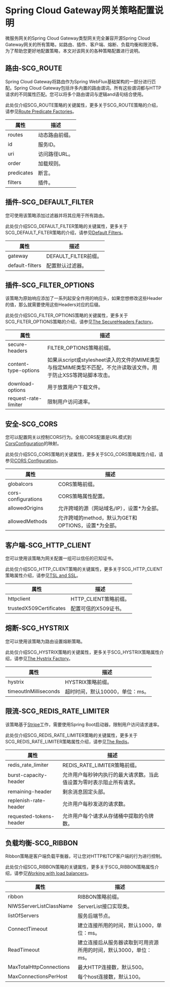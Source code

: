 # Spring Cloud Gateway网关策略配置说明

微服务网关的Spring Cloud Gateway类型网关完全兼容开源Spring Cloud Gateway网关的所有策略，如路由、插件、客户端、熔断、负载均衡和限流等。为了帮助您更好地配置策略，本文对该网关的各种策略配置进行说明。

## 路由-SCG\_ROUTE

Spring Cloud Gateway将路由作为Spring WebFlux基础架构的一部分进行匹配。Spring Cloud Gateway包括许多内置的路由谓词。所有这些谓词都与HTTP请求的不同属性匹配。您可以将多个路由谓词与逻辑and语句结合使用。

此处仅介绍SCG\_ROUTE策略的关键属性，更多关于SCG\_ROUTE策略的介绍，请参见[Route Predicate Factories](https://docs.spring.io/spring-cloud-gateway/docs/2.2.5.RELEASE/reference/html/#gateway-request-predicates-factories)。

|属性|描述|
|--|--|
|routes|动态路由前缀。|
|id|服务ID。|
|uri|访问路径URL。|
|order|加载规则。|
|predicates|断言。|
|filters|插件。|

## 插件-SCG\_DEFAULT\_FILTER

您可使用该策略添加过滤器并将其应用于所有路由。

此处仅介绍SCG\_DEFAULT\_FILTER策略的关键属性，更多关于SCG\_DEFAULT\_FILTER策略的介绍，请参见[Default Filters](https://docs.spring.io/spring-cloud-gateway/docs/2.2.5.RELEASE/reference/html/#default-filters)。

|属性|描述|
|--|--|
|gateway|DEFAULT\_FILTER前缀。|
|default-filters|配置默认过滤器。|

## 插件-SCG\_FILTER\_OPTIONS

该策略为原始响应添加了一系列起安全作用的响应头，如果您想修改这些Header的值，那么就需要使用这些Headers对应的后缀。

此处仅介绍SCG\_FILTER\_OPTIONS策略的关键属性，更多关于SCG\_FILTER\_OPTIONS策略的介绍，请参见[The SecureHeaders Factory](https://docs.spring.io/spring-cloud-gateway/docs/2.2.5.RELEASE/reference/html/#the-secureheaders-gatewayfilter-factory)。

|属性|描述|
|--|--|
|secure-headers|FILTER\_OPTIONS策略前缀。|
|content-type-options|如果从script或stylesheet读入的文件的MIME类型与指定MIME类型不匹配，不允许读取该文件。用于防止XSS等跨站脚本攻击。|
|download-options|用于放置用户下载文件。|
|request-rate-limiter|限制用户访问速率。|

## 安全-SCG\_CORS

您可以配置网关以控制CORS行为。全局CORS配置是URL模式到[CorsConfiguration](https://docs.spring.io/spring/docs/5.0.x/javadoc-api/org/springframework/web/cors/CorsConfiguration.html)的映射。

此处仅介绍SCG\_CORS策略的关键属性，更多关于SCG\_CORS策略属性介绍，请参见[CORS Configuration](https://docs.spring.io/spring-cloud-gateway/docs/2.2.5.RELEASE/reference/html/#cors-configuration)。

|属性|描述|
|--|--|
|globalcors|CORS策略前缀。|
|cors-configurations|CORS策略属性配置。|
|allowedOrigins|允许跨域的源（网站域名/IP），设置\*为全部。|
|allowedMethods|允许跨域的method，默认为GET和OPTIONS，设置\*为全部。|

## 客户端-SCG\_HTTP\_CLIENT

您可以使用该策略为网关配置一组可以信任的已知证书。

此处仅介绍SCG\_HTTP\_CLIENT策略的关键属性，更多关于SCG\_HTTP\_CLIENT策略属性介绍，请参见[TSL and SSL](https://docs.spring.io/spring-cloud-gateway/docs/2.2.5.RELEASE/reference/html/#tls-and-ssl)。

|属性|描述|
|--|--|
|httpclient|HTTP\_CLIENT策略前缀。|
|trustedX509Certificates|配置可信的X509证书。|

## 熔断-SCG\_HYSTRIX

您可以使用该策略为路由设置熔断策略。

此处仅介绍SCG\_HYSTRIX策略的关键属性，更多关于SCG\_HYSTRIX策略属性介绍，请参见[The Hystrix Factory](https://docs.spring.io/spring-cloud-gateway/docs/2.2.5.RELEASE/reference/html/#hystrix)。

|属性|描述|
|--|--|
|hystrix|HYSTRIX策略前缀。|
|timeoutInMilliseconds|超时时间，默认10000，单位：ms。|

## 限流-SCG\_REDIS\_RATE\_LIMITER

该策略基于[Stripe](https://stripe.com/blog/rate-limiters)工作，需要使用Spring Boot启动器，限制用户访问请求速率。

此处仅介绍SCG\_REDIS\_RATE\_LIMITER策略的关键属性，更多关于SCG\_REDIS\_RATE\_LIMITER策略属性介绍，请参见[The Redis](https://docs.spring.io/spring-cloud-gateway/docs/2.2.5.RELEASE/reference/html/#the-redis-ratelimiter)。

|属性|描述|
|--|--|
|redis\_rate\_limiter|REDIS\_RATE\_LIMITER策略前缀。|
|burst-capacity-header|允许用户每秒钟内执行的最大请求数。当此值设置为零时表示阻止所有请求。|
|remaining-header|剩余消息固定头部。|
|replenish-rate-header|允许用户每秒发送的请求数。|
|requested-tokens-header|允许用户每个请求从存储桶中提取的令牌数。|

## 负载均衡-SCG\_RIBBON

Ribbon策略是客户端负载平衡器，可让您对HTTP和TCP客户端的行为进行控制。

此处仅介绍SCG\_RIBBON策略的关键属性，更多关于SCG\_RIBBON策略属性介绍，请参见[Working with load balancers](https://github.com/Netflix/ribbon/wiki/Working-with-load-balancers?spm=a2c4g.11186623.2.16.3fd678c0sqm0jd)。

|属性|描述|
|--|--|
|ribbon|RIBBON策略前缀。|
|NIWSServerListClassName|ServerList接口实现类。|
|listOfServers|服务后端节点。|
|ConnectTimeout|建立连接所用的时间，默认1000，单位：ms。|
|ReadTimeout|建立连接后从服务器读取到可用资源所用的时间，默认3000，单位：ms。|
|MaxTotalHttpConnections|最大HTTP连接数，默认500。|
|MaxConnectionsPerHost|每个host连接数，默认100。|

